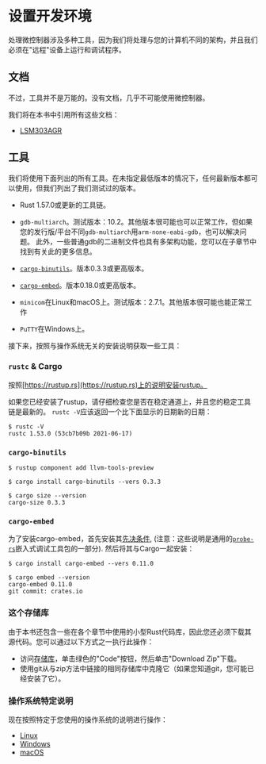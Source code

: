 # 设置开发环境

处理微控制器涉及多种工具，因为我们将处理与您的计算机不同的架构，并且我们必须在"远程"设备上运行和调试程序。

## 文档

不过，工具并不是万能的。没有文档，几乎不可能使用微控制器。

我们将在本书中引用所有这些文档：

- [LSM303AGR]

[LSM303AGR]: https://www.st.com/resource/en/datasheet/lsm303agr.pdf

## 工具

我们将使用下面列出的所有工具。在未指定最低版本的情况下，任何最新版本都可以使用，但我们列出了我们测试过的版本。

- Rust 1.57.0或更新的工具链。

- `gdb-multiarch`。测试版本：10.2。其他版本很可能也可以正常工作，但如果您的发行版/平台不同`gdb-multiarch`用`arm-none-eabi-gdb`，也可以解决问题。
  此外，一些普通gdb的二进制文件也具有多架构功能，您可以在子章节中找到有关此的更多信息。

- [`cargo-binutils`]。版本0.3.3或更高版本。

[`cargo-binutils`]: https://github.com/rust-embedded/cargo-binutils

- [`cargo-embed`]。版本0.18.0或更高版本。

[`cargo-embed`]: https://probe.rs/docs/tools/cargo-embed/

- `minicom`在Linux和macOS上。测试版本：2.7.1。其他版本很可能也能正常工作

- `PuTTY`在Windows上。

接下来，按照与操作系统无关的安装说明获取一些工具：

### `rustc` & Cargo

按照[https://rustup.rs](https://rustup.rs)上的说明安装rustup。

如果您已经安装了rustup，请仔细检查您是否在稳定通道上，并且您的稳定工具链是最新的。
`rustc -V`应该返回一个比下面显示的日期新的日期：

``` console
$ rustc -V
rustc 1.53.0 (53cb7b09b 2021-06-17)
```

### `cargo-binutils`

``` console
$ rustup component add llvm-tools-preview

$ cargo install cargo-binutils --vers 0.3.3

$ cargo size --version
cargo-size 0.3.3
```

### `cargo-embed`

为了安装cargo-embed，首先安装其[先决条件](https://probe.rs/docs/getting-started/installation/), (注意：这些说明是通用的[`probe-rs`](https://probe.rs/)嵌入式调试工具包的一部分). 然后将其与Cargo一起安装：

```console
$ cargo install cargo-embed --vers 0.11.0

$ cargo embed --version
cargo-embed 0.11.0
git commit: crates.io
```

### 这个存储库

由于本书还包含一些在各个章节中使用的小型Rust代码库，因此您还必须下载其源代码。您可以通过以下方式之一执行此操作：

* 访问[存储库](https://github.com/rust-embedded/discovery/)，单击绿色的"Code"按钮，然后单击"Download Zip"下载。
* 使用git从与zip方法中链接的相同存储库中克隆它（如果您知道git，您可能已经安装了它）。

### 操作系统特定说明

现在按照特定于您使用的操作系统的说明进行操作：

- [Linux](linux.md)
- [Windows](windows.md)
- [macOS](macos.md)
